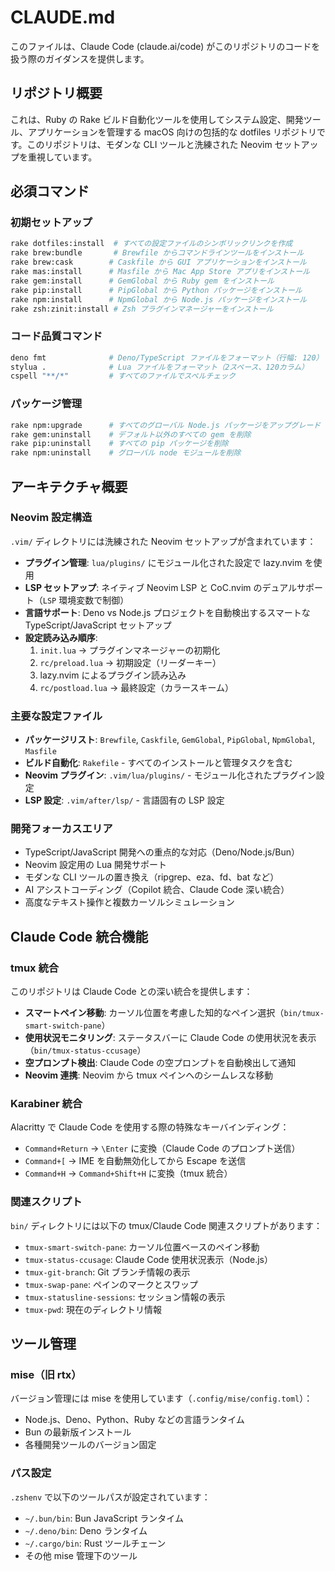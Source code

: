 # CLAUDE.md

このファイルは、Claude Code (claude.ai/code) がこのリポジトリのコードを扱う際のガイダンスを提供します。

## リポジトリ概要

これは、Ruby の Rake ビルド自動化ツールを使用してシステム設定、開発ツール、アプリケーションを管理する macOS 向けの包括的な dotfiles リポジトリです。このリポジトリは、モダンな CLI ツールと洗練された Neovim セットアップを重視しています。

## 必須コマンド

### 初期セットアップ
```bash
rake dotfiles:install  # すべての設定ファイルのシンボリックリンクを作成
rake brew:bundle       # Brewfile からコマンドラインツールをインストール
rake brew:cask        # Caskfile から GUI アプリケーションをインストール
rake mas:install      # Masfile から Mac App Store アプリをインストール
rake gem:install      # GemGlobal から Ruby gem をインストール
rake pip:install      # PipGlobal から Python パッケージをインストール
rake npm:install      # NpmGlobal から Node.js パッケージをインストール
rake zsh:zinit:install # Zsh プラグインマネージャーをインストール
```

### コード品質コマンド
```bash
deno fmt              # Deno/TypeScript ファイルをフォーマット（行幅: 120）
stylua .              # Lua ファイルをフォーマット（2スペース、120カラム）
cspell "**/*"         # すべてのファイルでスペルチェック
```

### パッケージ管理
```bash
rake npm:upgrade      # すべてのグローバル Node.js パッケージをアップグレード
rake gem:uninstall    # デフォルト以外のすべての gem を削除
rake pip:uninstall    # すべての pip パッケージを削除
rake npm:uninstall    # グローバル node モジュールを削除
```

## アーキテクチャ概要

### Neovim 設定構造
`.vim/` ディレクトリには洗練された Neovim セットアップが含まれています：

- **プラグイン管理**: `lua/plugins/` にモジュール化された設定で lazy.nvim を使用
- **LSP セットアップ**: ネイティブ Neovim LSP と CoC.nvim のデュアルサポート（`LSP` 環境変数で制御）
- **言語サポート**: Deno vs Node.js プロジェクトを自動検出するスマートな TypeScript/JavaScript セットアップ
- **設定読み込み順序**:
  1. `init.lua` → プラグインマネージャーの初期化
  2. `rc/preload.lua` → 初期設定（リーダーキー）
  3. lazy.nvim によるプラグイン読み込み
  4. `rc/postload.lua` → 最終設定（カラースキーム）

### 主要な設定ファイル
- **パッケージリスト**: `Brewfile`, `Caskfile`, `GemGlobal`, `PipGlobal`, `NpmGlobal`, `Masfile`
- **ビルド自動化**: `Rakefile` - すべてのインストールと管理タスクを含む
- **Neovim プラグイン**: `.vim/lua/plugins/` - モジュール化されたプラグイン設定
- **LSP 設定**: `.vim/after/lsp/` - 言語固有の LSP 設定

### 開発フォーカスエリア
- TypeScript/JavaScript 開発への重点的な対応（Deno/Node.js/Bun）
- Neovim 設定用の Lua 開発サポート
- モダンな CLI ツールの置き換え（ripgrep、eza、fd、bat など）
- AI アシストコーディング（Copilot 統合、Claude Code 深い統合）
- 高度なテキスト操作と複数カーソルシミュレーション

## Claude Code 統合機能

### tmux 統合
このリポジトリは Claude Code との深い統合を提供します：

- **スマートペイン移動**: カーソル位置を考慮した知的なペイン選択（`bin/tmux-smart-switch-pane`）
- **使用状況モニタリング**: ステータスバーに Claude Code の使用状況を表示（`bin/tmux-status-ccusage`）
- **空プロンプト検出**: Claude Code の空プロンプトを自動検出して通知
- **Neovim 連携**: Neovim から tmux ペインへのシームレスな移動

### Karabiner 統合
Alacritty で Claude Code を使用する際の特殊なキーバインディング：

- `Command+Return` → `\Enter` に変換（Claude Code のプロンプト送信）
- `Command+[` → IME を自動無効化してから Escape を送信
- `Command+H` → `Command+Shift+H` に変換（tmux 統合）

### 関連スクリプト
`bin/` ディレクトリには以下の tmux/Claude Code 関連スクリプトがあります：

- `tmux-smart-switch-pane`: カーソル位置ベースのペイン移動
- `tmux-status-ccusage`: Claude Code 使用状況表示（Node.js）
- `tmux-git-branch`: Git ブランチ情報の表示
- `tmux-swap-pane`: ペインのマークとスワップ
- `tmux-statusline-sessions`: セッション情報の表示
- `tmux-pwd`: 現在のディレクトリ情報

## ツール管理

### mise（旧 rtx）
バージョン管理には mise を使用しています（`.config/mise/config.toml`）：

- Node.js、Deno、Python、Ruby などの言語ランタイム
- Bun の最新版インストール
- 各種開発ツールのバージョン固定

### パス設定
`.zshenv` で以下のツールパスが設定されています：

- `~/.bun/bin`: Bun JavaScript ランタイム
- `~/.deno/bin`: Deno ランタイム
- `~/.cargo/bin`: Rust ツールチェーン
- その他 mise 管理下のツール

